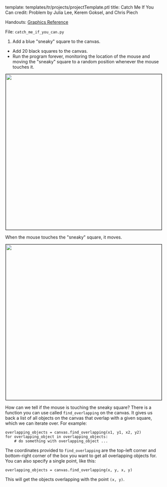 template: templates/tr/projects/projectTemplate.ptl
title: Catch Me If You Can
credit: Problem by Julia Lee, Kerem Goksel, and Chris Piech

Handouts: [Graphics Reference]({{pathToRoot}}tr/resources/graphics.html)

File: `catch_me_if_you_can.py`

1. Add a blue "sneaky" square to the canvas.
+ Add 20 black squares to the canvas.
+ Run the program forever, monitoring the location of the mouse and moving the "sneaky" square to a random position whenever the mouse touches it.

<center>
  <img style="width:500px;border: 1px solid #000000" src="{{pathToRoot}}img/projects/catchMeIfYouCan/demo1.png">
</center>

When the mouse touches the "sneaky" square, it moves.

<center>
  <img style="width:500px;border: 1px solid #000000" src="{{pathToRoot}}img/projects/catchMeIfYouCan/demo2.png">
</center>

How can we tell if the mouse is touching the sneaky square?  There is a function you can use called `find_overlapping` on the canvas.  It gives us back a list of all objects on the canvas that overlap with a given square, which we can iterate over.  For example:

```
overlapping_objects = canvas.find_overlapping(x1, y1, x2, y2)
for overlapping_object in overlapping_objects:
	# do something with overlapping_object ...
```

The coordinates provided to `find_overlapping` are the top-left corner and bottom-right corner of the box you want to get all overlapping objects for.  You can also specify a single point, like this:

```
overlapping_objects = canvas.find_overlapping(x, y, x, y)
```

This will get the objects overlapping with the point `(x, y)`.

